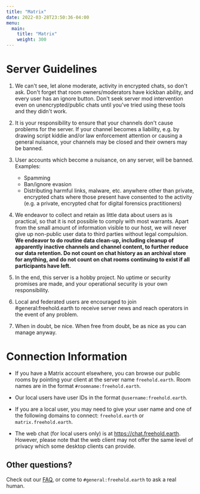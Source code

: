 ```yaml
---
title: "Matrix"
date: 2022-03-28T23:50:36-04:00
menu:
  main:
    title: "Matrix"
    weight: 300
---
```


# Server Guidelines

1. We can't see, let alone moderate, activity in encrypted chats, so don't ask.  Don't forget that room owners/moderators have kickban ability, and every user has an ignore button. Don't seek server mod intervention even on unencrypted/public chats until you've tried using these tools and they didn't work.

2. It is your responsibility to ensure that your channels don't cause problems for the server.  If your channel becomes a liability, e.g. by drawing script kiddie and/or law enforcement attention or causing a general nuisance, your channels may be closed and their owners may be banned.

3. User accounts which become a nuisance, on any server, will be banned.  Examples:
   - Spamming
   - Ban/ignore evasion
   - Distributing harmful links, malware, etc. anywhere other than private, encrypted chats where those present have consented to the activity (e.g. a private, encrypted chat for digital forensics practitioners)

4. We endeavor to collect and retain as little data about users as is practical, so that it is not possible to comply with most warrants.  Apart from the small amount of information visible to our host, we will never give up non-public user data to third parties without legal compulsion.  **We endeavor to do routine data clean-up, including cleanup of apparently inactive channels and channel content, to further reduce our data retention.  Do not count on chat history as an archival store for anything, and do not count on chat rooms continuing to exist if all participants have left.**

5. In the end, this server is a hobby project.  No uptime or security promises are made, and your operational security is your own responsibility.

6. Local and federated users are encouraged to join #general:freehold.earth to receive server news and reach operators in the event of any problem.

7. When in doubt, be nice.  When free from doubt, be as nice as you can manage anyway.

# Connection Information

- If you have a Matrix account elsewhere, you can browse our public rooms by pointing your client at the server name `freehold.earth`.  Room names are in the format `#roomname:freehold.earth`.

- Our local users have user IDs in the format `@username:freehold.earth`.

- If you are a local user, you may need to give your user name and one of the following domains to connect: `freehold.earth` or `matrix.freehold.earth`.

- The web chat (for local users only) is at https://chat.freehold.earth.  However, please note that the web client may not offer the same level of privacy which some desktop clients can provide.

## Other questions?

Check out our [FAQ](/faq), or come to `#general:freehold.earth` to ask a real human.
